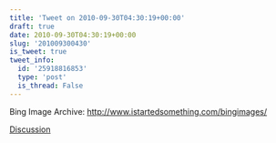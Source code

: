 ```yaml
---
title: 'Tweet on 2010-09-30T04:30:19+00:00'
draft: true
date: 2010-09-30T04:30:19+00:00
slug: '201009300430'
is_tweet: true
tweet_info:
  id: '25918816853'
  type: 'post'
  is_thread: False
---
```




Bing Image Archive: http://www.istartedsomething.com/bingimages/

[Discussion](https://x.com/sytelus/status/25918816853)
